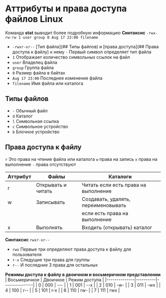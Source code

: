 # Аттрибуты и права доступа файлов Linux
Команда __stat__ выводит более подробную информацию
__Синтаксис__ `-rwx-rw-rw 1 user group 0 Aug 17 23:00 filename`
- `-rwxr-xr--` [Тип файла](## Типы файлов) и [права доступа](## Права доступа к файлу) к нему
  `-` Первый символ определяет тип файла
- `1` Отображает количество символьных ссылок на файл
- `user` Владелец файла
- `group` Группа файла
- `0` Размер файла в байтах
- `Aug 17 23:00` Последнее изменение файла
- `filename` Имя файла или каталога

## Типы файлов
- `-` Обычный файл
- `d` Каталог
- `l` Символьная ссылка
- `c` Символьное устройство 
- `b` Блочное устройство

## Права доступа к файлу
`r` Это права на чтение файла или каталога
`w` права на запись
`x` права на выполнение
`-` права отсутствуют 

| Аттрибут | Файлы              | Каталоги                             |
|----------|--------------------|--------------------------------------|
| r        | Открывать и читать | Читать если есть права на выполнение |
| w        | Записывать         | Создавать, удалять, переименовывать  |
|          |                    | если есть права на выполнение        |
| x        | Выполнять          | Входить (открывать) каталог          |

__Синтаксис__ `rwxr-xr--`
- `rwx` Первые три определяют права доступа к файлу для пользователя
- `r-x` Следущие три права для группы
- `r--` И последние 3 права для остальных
 
__Режимы доступа к файлу в двоичном и восьмеричном представлении__
| Восьмеричное | Двоичное | Режим доступа |
|--------------|----------|---------------|
| 0            | 000      | ---           |
| 1            | 001      | --x           |
| 2            | 010      | -w-           |
| 3            | 011      | -wx           |
| 4            | 100      | r--           |
| 5            | 101      | r-x           |
| 6            | 110      | rw-           |
| 7            | 111      | rwx           |
